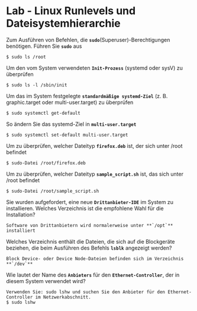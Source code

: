 # Lab - Linux Runlevels und Dateisystemhierarchie

Zum Ausführen von Befehlen, die **`sudo`**(Superuser)-Berechtigungen benötigen. Führen Sie **`sudo`** aus
```
$ sudo ls /root
```

Um den vom System verwendeten **`Init-Prozess`** (systemd oder sysV) zu überprüfen
```
$ sudo ls -l /sbin/init
```

Um das im System festgelegte **`standardmäßige systemd-Ziel`** (z. B. graphic.target oder multi-user.target) zu überprüfen
```
$ sudo systemctl get-default
```

So ändern Sie das systemd-Ziel in **`multi-user.target`**
```
$ sudo systemctl set-default multi-user.target
```

Um zu überprüfen, welcher Dateityp **`firefox.deb`** ist, der sich unter /root befindet
```
$ sudo-Datei /root/firefox.deb
```

Um zu überprüfen, welcher Dateityp **`sample_script.sh`** ist, das sich unter /root befindet
```
$ sudo-Datei /root/sample_script.sh
```

Sie wurden aufgefordert, eine neue **`Drittanbieter-IDE`** im System zu installieren. Welches Verzeichnis ist die empfohlene Wahl für die Installation?
```
Software von Drittanbietern wird normalerweise unter **`/opt`** installiert
```

Welches Verzeichnis enthält die Dateien, die sich auf die Blockgeräte beziehen, die beim Ausführen des Befehls **`lsblk`** angezeigt werden?
```
Block Device- oder Device Node-Dateien befinden sich im Verzeichnis **`/dev`**
```

Wie lautet der Name des **`Anbieters`** für den **`Ethernet-Controller`**, der in diesem System verwendet wird?
```
Verwenden Sie: sudo lshw und suchen Sie den Anbieter für den Ethernet-Controller im Netzwerkabschnitt.
$ sudo lshw
```
